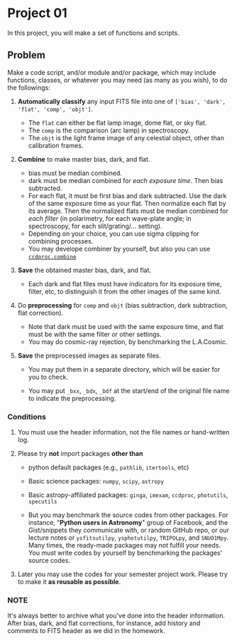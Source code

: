# Project 01

In this project, you will make a set of functions and scripts. 

## Problem

Make a code script, and/or module and/or package, which may include functions, classes, or whatever you may need (as many as you wish), to do the followings:

1. **Automatically classify** any input FITS file into one of ``['bias', 'dark', 'flat', 'comp', 'objt']``. 
   * The ``flat`` can either be flat lamp image, dome flat, or sky flat. 
   * The ``comp`` is the comparison (arc lamp) in spectroscopy. 
   * The ``objt`` is the light frame image of any celestial object, other than calibration frames.
2. **Combine** to make master bias, dark, and flat.
   * bias must be median combined. 
   * dark must be median combined for *each exposure time*. Then bias subtracted.
   * For each flat, it must be first bias and dark subtracted. Use the dark of the same exposure time as your flat. Then normalize each flat by its average. Then the normalized flats must be median combined for *each filter* (in polarimetry, for each wave-plate angle; in spectroscopy, for each slit/grating/... setting). 
   * Depending on your choice, you can use sigma clipping for combining processes.
   * You may develope combiner by yourself, but also you can use [``ccdproc.combine``](https://ccdproc.readthedocs.io/en/latest/image_combination.html) 
3. **Save** the obtained master bias, dark, and flat.
   * Each dark and flat files must have indicators for its exposure time, filter, etc, to distinguish it from the other images of the same kind.
4. Do **preprocessing** for `comp` and `objt` (bias subtraction, dark subtraction, flat correction).
   * Note that dark must be used with the same exposure time, and flat must be with the same filter or other settings.
   * You may do cosmic-ray rejection, by benchmarking the L.A.Cosmic.

5. **Save** the preprocessed images as separate files.

   * You may put them in a separate directory, which will be easier for you to check.

   * You may put ``_bxx``, ``_bdx``, ``_bdf`` at the start/end of the original file name to indicate the preprocessing.

### Conditions

1. You must use the header information, not the file names or hand-written log.

2. Please try **not** import packages **other than**

   * python default packages (e.g., `pathlib`, `itertools`, etc)

   * Basic science packages: ``numpy``, ``scipy``, ``astropy``
   * Basic astropy-affiliated packages: ``ginga``, ``imexam``, ``ccdproc``, ``photutils``, ``specutils``
   * But you may benchmark the source codes from other packages. For instance, "**Python users in Astronomy**" group of Facebook, and the Gist/snippets they communicate with, or random GitHub repo, or our lecture notes or ``ysfitsutilpy``, ``ysphotutilpy``, ``TRIPOLpy``, and ``SNUO1Mpy``. Many times, the ready-made packages may not fulfill your needs. You must write codes by yourself by benchmarking the packages' source codes.

3. Later you may use the codes for your semester project work. Please try to make it **as reusable as possible**.

### NOTE

It's always better to archive what you've done into the header information. After bias, dark, and flat corrections, for instance, add history and comments to FITS header as we did in the homework.